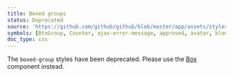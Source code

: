 ```yaml
---
title: Boxed groups
status: Deprecated
source: 'https://github.com/github/github/blob/master/app/assets/stylesheets/components/boxed-groups.scss'
symbols: [BtnGroup, Counter, ajax-error-message, approved, avatar, bleed-flush, boxed-action, boxed-group, boxed-group-action, boxed-group-breadcrumb, boxed-group-inner, boxed-group-list, boxed-group-standalone, boxed-group-table, boxed-group-warning, btn-sm, compact, compact-options, condensed, dangerzone, dashboard-sidebar, field-with-errors, flush, heading, help, inline-error, markdown-body, octicon, octicon-alert, one-half, rejected, seamless, selected, spinner, standalone, tabnav, tabnav-tab, visible]
doc_type: css
---
```


The `boxed-group` styles have been deprecated. Please use the [Box](/primer/components/box/) component instead.

